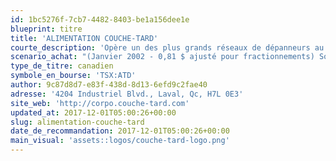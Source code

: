 ```yaml
---
id: 1bc5276f-7cb7-4482-8403-be1a156dee1e
blueprint: titre
title: 'ALIMENTATION COUCHE-TARD'
courte_description: 'Opère un des plus grands réseaux de dépanneurs au monde'
scenario_achat: "(Janvier 2002 - 0,81 $ ajusté pour fractionnements) Société de qualité dans un secteur fragmenté. A su démontrer sa capacité de faire des acquisitions judicieuses et de les intégrer efficacement. Barrières = économies d'échelle et expertise d'exploitation. La direction détient beaucoup d'actions et a fait ses preuves. A la capacité de dégager des flux de trésorerie libres importantes. Domaine peu sujet aux changements. Mérite probablement une évaluation similaire à celle du marché dans son ensemble."
type_de_titre: canadien
symbole_en_bourse: 'TSX:ATD'
author: 9c87d8d7-e83f-438d-8d13-6efd9c2fae40
adresse: '4204 Industriel Blvd., Laval, Qc, H7L 0E3'
site_web: 'http://corpo.couche-tard.com'
updated_at: 2017-12-01T05:00:26+00:00
slug: alimentation-couche-tard
date_de_recommandation: 2017-12-01T05:00:26+00:00
main_visual: 'assets::logos/couche-tard-logo.png'
---
```

